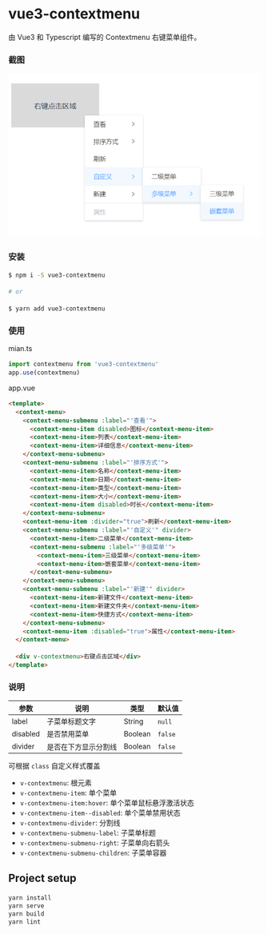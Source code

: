 # vue3-contextmenu

由 Vue3 和 Typescript 编写的 Contextmenu 右键菜单组件。

<!-- [官网 & 文档 & 示例](http://baidu.com) -->

### 截图
![vue3-contextmenu](./src/assets/vue3-contextmenu.png)

### 安装
```bash
$ npm i -S vue3-contextmenu

# or

$ yarn add vue3-contextmenu
```

### 使用

mian.ts
```js
import contextmenu from 'vue3-contextmenu'
app.use(contextmenu)
```

app.vue
```html
<template>
  <context-menu>
    <context-menu-submenu :label="'查看'">
      <context-menu-item disabled>图标</context-menu-item>
      <context-menu-item>列表</context-menu-item>
      <context-menu-item>详细信息</context-menu-item>
    </context-menu-submenu>
    <context-menu-submenu :label="'排序方式'">
      <context-menu-item>名称</context-menu-item>
      <context-menu-item>日期</context-menu-item>
      <context-menu-item>类型</context-menu-item>
      <context-menu-item>大小</context-menu-item>
      <context-menu-item disabled>时长</context-menu-item>
    </context-menu-submenu>
    <context-menu-item :divider="true">刷新</context-menu-item>
    <context-menu-submenu :label="'自定义'" divider>
      <context-menu-item>二级菜单</context-menu-item>
      <context-menu-submenu :label="'多级菜单'">
        <context-menu-item>三级菜单</context-menu-item>
        <context-menu-item>嵌套菜单</context-menu-item>
      </context-menu-submenu>
    </context-menu-submenu>
    <context-menu-submenu :label="'新建'" divider>
      <context-menu-item>新建文件</context-menu-item>
      <context-menu-item>新建文件夹</context-menu-item>
      <context-menu-item>快捷方式</context-menu-item>
    </context-menu-submenu>
    <context-menu-item :disabled="true">属性</context-menu-item>
  </context-menu>

  <div v-contextmenu>右键点击区域</div>
</template>
```

### 说明

| 参数     | 说明                 | 类型    | 默认值  |
| -------- | -------------------- | ------- | ------- |
| label    | 子菜单标题文字       | String  | `null`  |
| disabled | 是否禁用菜单         | Boolean | `false` |
| divider  | 是否在下方显示分割线 | Boolean | `false` |


可根据 `class` 自定义样式覆盖

* `v-contextmenu`: 根元素
* `v-contextmenu-item`: 单个菜单
* `v-contextmenu-item:hover`: 单个菜单鼠标悬浮激活状态
* `v-contextmenu-item--disabled`: 单个菜单禁用状态
* `v-contextmenu-divider`: 分割线
* `v-contextmenu-submenu-label`: 子菜单标题
* `v-contextmenu-submenu-right`: 子菜单向右箭头
* `v-contextmenu-submenu-children`: 子菜单容器




## Project setup
```
yarn install
yarn serve
yarn build
yarn lint
```
